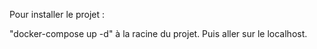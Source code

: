 Pour installer le projet :

"docker-compose up -d" à la racine du projet. 
Puis aller sur le localhost.
